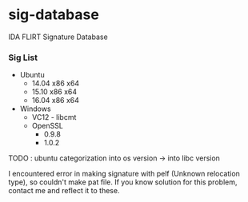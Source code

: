 # sig-database
IDA FLIRT Signature Database

### Sig List

* Ubuntu
 	* 14.04 x86 x64
 	* 15.10 x86 x64
 	* 16.04 x86 x64
* Windows
    * VC12 - libcmt
    * OpenSSL
      * 0.9.8
      * 1.0.2

TODO : ubuntu categorization into os version -> into libc version 

I encountered error in making signature with pelf (Unknown relocation type), so couldn't make pat file.
If you know solution for this problem, contact me and reflect it to these.
